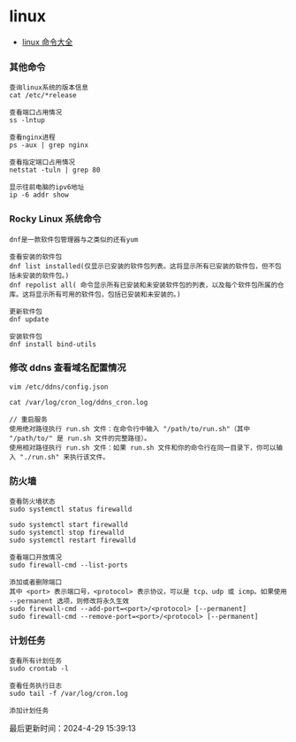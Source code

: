 <!--
 * @Description: linux系统使用规范
 * @Author: panrui
 * @Date: 2023-05-13 11:32:31
 * @LastEditTime: 2023-09-14 09:24:50
 * @LastEditors: panrui
 * 不忘初心,不负梦想
-->

# linux

- [linux 命令大全](https://www.linuxcool.com/)

### 其他命令

```
查询linux系统的版本信息
cat /etc/*release

查看端口占用情况
ss -lntup

查看nginx进程
ps -aux | grep nginx

查看指定端口占用情况
netstat -tuln | grep 80

显示往前电脑的ipv6地址
ip -6 addr show
```

### Rocky Linux 系统命令

```
dnf是一款软件包管理器与之类似的还有yum

查看安装的软件包
dnf list installed(仅显示已安装的软件包列表。这将显示所有已安装的软件包，但不包括未安装的软件包。)
dnf repolist all( 命令显示所有已安装和未安装软件包的列表，以及每个软件包所属的仓库。这将显示所有可用的软件包，包括已安装和未安装的。)

更新软件包
dnf update

安装软件包
dnf install bind-utils
```

### 修改 ddns 查看域名配置情况

```
vim /etc/ddns/config.json

cat /var/log/cron_log/ddns_cron.log

// 重启服务
使用绝对路径执行 run.sh 文件：在命令行中输入 "/path/to/run.sh"（其中 "/path/to/" 是 run.sh 文件的完整路径）。
使用相对路径执行 run.sh 文件：如果 run.sh 文件和你的命令行在同一目录下，你可以输入 "./run.sh" 来执行该文件。
```

### 防火墙

```
查看防火墙状态
sudo systemctl status firewalld

sudo systemctl start firewalld
sudo systemctl stop firewalld
sudo systemctl restart firewalld

查看端口开放情况
sudo firewall-cmd --list-ports

添加或者删除端口
其中 <port> 表示端口号，<protocol> 表示协议，可以是 tcp、udp 或 icmp。如果使用 --permanent 选项，则修改将永久生效
sudo firewall-cmd --add-port=<port>/<protocol> [--permanent]
sudo firewall-cmd --remove-port=<port>/<protocol> [--permanent]

```

### 计划任务

```
查看所有计划任务
sudo crontab -l

查看任务执行日志
sudo tail -f /var/log/cron.log

添加计划任务
```


最后更新时间：2024-4-29 15:39:13